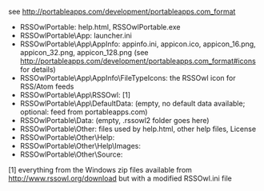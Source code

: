 see http://portableapps.com/development/portableapps.com_format

* RSSOwlPortable: help.html, RSSOwlPortable.exe
* RSSOwlPortable\App: launcher.ini
* RSSOwlPortable\App\AppInfo: appinfo.ini, appicon.ico, appicon_16.png, appicon_32.png, appicon_128.png (see http://portableapps.com/development/portableapps.com_format#icons for details)
* RSSOwlPortable\App\AppInfo\FileTypeIcons: the RSSOwl icon for RSS/Atom feeds
* RSSOwlPortable\App\RSSOwl: [1]
* RSSOwlPortable\App\DefaultData: (empty, no default data available; optional: feed from portableapps.com)
* RSSOwlPortable\Data: (empty, .rssowl2 folder goes here)
* RSSOwlPortable\Other: files used by help.html, other help files, License
* RSSOwlPortable\Other\Help: 
* RSSOwlPortable\Other\Help\Images: 
* RSSOwlPortable\Other\Source: 

[1] everything from the Windows zip files available from http://www.rssowl.org/download but with a modified RSSOwl.ini file
